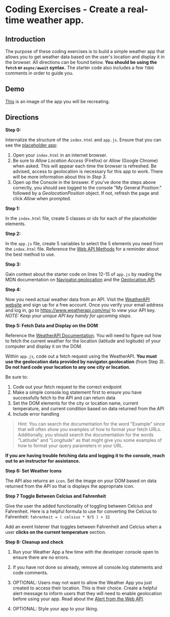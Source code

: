 # Coding Exercises - Create a real-time weather app.

## Introduction

The purpose of these coding exercises is to build a simple weather app that allows you to get weather data based on the user's location and display it in the browser. All directions can be found below. **You should be using the `fetch` or `async/await` syntax.** The starter code also includes a few `TODO` comments in order to guide you.

## Demo
[This](../pictures/app.png) is an image of the app you will be recreating. 

## Directions

**Step 0:**

Internalize the structure of the `index.html` and `app.js`. Ensure that you can see the [placeholder app](../pictures/placeholder.png):

1. Open your `index.html` in an internet browser.
2. Be sure to _Allow Location Access_ (Firefox) or _Allow_ (Google Chrome) when asked. This will appear each time the browser is refreshed. Be advised, access to geolocation is necessary for this app to work. There will be more information about this in _Step 3_.
3. Open up the Console in the broswer. If you've done the steps above correctly, you should see logged to the console "My General Position:" followed by a _GeolocationPosition_ object. If not, refresh the page and click _Allow_ when prompted.

**Step 1:**

In the `index.html` file, create 5 classes or ids for each of the placeholder elements.

**Step 2:**

In the `app.js` file, create 5 variables to select the 5 elements you need from the `index.html` file. Reference the [Web API Methods](https://developer.mozilla.org/en-US/docs/Web/API/Document) for a reminder about the best method to use.

**Step 3:**

Gain context about the starter code on lines 12-15 of `app.js` by reading the MDN documentation on [Navigator.geolocation](https://developer.mozilla.org/en-US/docs/Web/API/Navigator/geolocation) and the [Geolocation API](https://developer.mozilla.org/en-US/docs/Web/API/Geolocation_API/Using_the_Geolocation_API).

**Step 4:**

Now you need actual weather data from an API. Visit the [WeatherAPI website](https://www.weatherapi.com/) and sign up for a free account. Once you verify your email address and log in, go to https://www.weatherapi.com/my/ to view your API key. _NOTE: Keep your unique API key handy for upcoming steps._

**Step 5: Fetch Data and Display on the DOM**

Reference the [WeatherAPI Documentation](https://www.weatherapi.com/docs/). You will need to figure out how to fetch the current weather for the location (latitude and logitude) of your computer and display it on the DOM. 

Within `app.js`, code out a fetch request using the WeatherAPI. **You must use the geolocation data provided by navigator.geolocation** (from Step 3). **Do not hard code your location to any one city or location.** 

Be sure to:

1. Code out your fetch request to the correct endpoint
2. Make a simple console.log statement first to ensure you have successfully fetch to the API and can return data
3. Set the DOM elements for the city or location name, current temperature, and current condition based on data returned from the API
4. Include error handling

> Hint: You can search the documentation for the word "Example" since that will often show you examples of how to format your fetch URLs. Additionally, you should search the documentation for the words "Latitude" and "Longitude" as that might give you some examples of how to format your query parameters in your URL.

**If you are having trouble fetching data and logging it to the console, reach out to an instructor for assistance.**

**Step 6: Set Weather Icons**

The API also returns an `icon`. Set the image on your DOM based on data returned from the API so that is displays the appropriate icon. 

**Step 7 Toggle Between Celcius and Fahrenheit**

Give the user the added functionality of toggling between Celcius and Fahrenheit. Here is a helpful formula to use for converting the Celcius to Fahrenheit: `fahrenheit = ( celsius * 9/5 ) + 32`

Add an event listener that toggles between Fahrenheit and Celcius when a user **clicks on the current temperature** section.

**Step 8: Cleanup and check**

1. Run your Weather App a few time with the developer console open to ensure there are no errors.
2. If you have not done so already, remove all console.log statements and code comments.

3. OPTIONAL: Users may not want to allow the Weather App you just created to access their location. This is their choice. Create a helpful alert message to inform users that they will need to enable geolocation before using your app. Read about the [Alert from the Web API](https://developer.mozilla.org/en-US/docs/Web/API/Window/alert).

4. OPTIONAL: Style your app to your liking.
